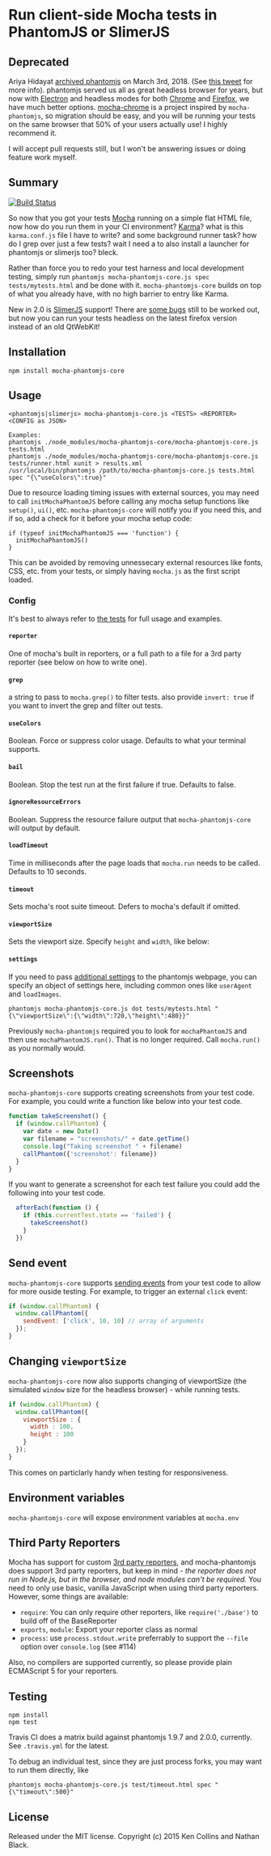 # Run client-side Mocha tests in PhantomJS or SlimerJS

## Deprecated

Ariya Hidayat [archived phantomjs](https://github.com/ariya/phantomjs/issues/15344) on March 3rd, 2018. (See [this tweet](https://twitter.com/AriyaHidayat/status/970173001701367808) for more info). phantomjs served us all as great headless browser for years, but now with [Electron](https://electronjs.org/) and headless modes for both [Chrome](https://developers.google.com/web/updates/2017/04/headless-chrome) and [Firefox](https://developer.mozilla.org/en-US/Firefox/Headless_mode), we have much better options.  [mocha-chrome](https://github.com/shellscape/mocha-chrome) is a project inspired by `mocha-phantomjs`, so migration should be easy, and you will be running your tests on the same browser that 50% of your users actually use! I highly recommend it.

I will accept pull requests still, but I won't be answering issues or doing feature work myself.

## Summary

[![Build Status](https://secure.travis-ci.org/nathanboktae/mocha-phantomjs-core.png)](http://travis-ci.org/nathanboktae/mocha-phantomjs-core)

So now that you got your tests [Mocha](http://mochajs.org/) running on a simple flat HTML file, now how do you run them in your CI environment? [Karma](http://karma-runner.github.io/)? what is this `karma.conf.js` file I have to write? and some background runner task? how do I grep over just a few tests? wait I need a to also install a launcher for phantomjs or slimerjs too? bleck.

Rather than force you to redo your test harness and local development testing, simply run `phantomjs mocha-phantomjs-core.js spec tests/mytests.html` and be done with it. `mocha-phantomjs-core` builds on top of what you already have, with no high barrier to entry like Karma.

New in 2.0 is [SlimerJS](https://slimerjs.org) support! There are [some bugs](https://github.com/laurentj/slimerjs/issues/created_by/nathanboktae) still to be worked out, but now you can run your tests headless on the latest firefox version instead of an old QtWebKit!

## Installation

```
npm install mocha-phantomjs-core
```

## Usage

```
<phantomjs|slimerjs> mocha-phantomjs-core.js <TESTS> <REPORTER> <CONFIG as JSON>

Examples:
phantomjs ./node_modules/mocha-phantomjs-core/mocha-phantomjs-core.js tests.html
phantomjs ./node_modules/mocha-phantomjs-core/mocha-phantomjs-core.js tests/runner.html xunit > results.xml
/usr/local/bin/phantomjs /path/to/mocha-phantomjs-core.js tests.html spec "{\"useColors\":true}"
```

Due to resource loading timing issues with external sources, you may need to call `initMochaPhantomJS` before calling any mocha setup functions like `setup()`, `ui()`, etc. `mocha-phantomjs-core` will notify you if you need this, and if so, add a check for it before your mocha setup code:

```
if (typeof initMochaPhantomJS === 'function') {
  initMochaPhantomJS()
}
```

This can be avoided by removing unnessecary external resources like fonts, CSS, etc. from your tests, or simply having `mocha.js` as the first script loaded.

### Config

It's best to always refer to [the tests](https://github.com/nathanboktae/mocha-phantomjs-core/blob/master/test/core.tests.coffee) for full usage and examples.

#### `reporter`

One of mocha's built in reporters, or a full path to a file for a 3rd party reporter (see below on how to write one).

#### `grep`

a string to pass to `mocha.grep()` to filter tests. also provide `invert: true` if you want to invert the grep and filter out tests.

#### `useColors`

Boolean. Force or suppress color usage. Defaults to what your terminal supports.

#### `bail`

Boolean. Stop the test run at the first failure if true. Defaults to false.

#### `ignoreResourceErrors`

Boolean. Suppress the resource failure output that `mocha-phantomjs-core` will output by default.

#### `loadTimeout`

Time in milliseconds after the page loads that `mocha.run` needs to be called. Defaults to 10 seconds. 

#### `timeout`

Sets mocha's root suite timeout. Defers to mocha's default if omitted. 

#### `viewportSize`

Sets the viewport size. Specify `height` and `width`, like below:

#### `settings`

If you need to pass [additional settings](https://github.com/ariya/phantomjs/wiki/API-Reference-WebPage#webpage-settings) to the phantomjs webpage, you can specify an object of settings here, including common ones like `userAgent` and `loadImages`.

```
phantomjs mocha-phantomjs-core.js dot tests/mytests.html "{\"viewportSize\":{\"width\":720,\"height\":480}}"
```

Previously `mocha-phantomjs` required you to look for `mochaPhantomJS` and then use `mochaPhantomJS.run()`. That is no longer required. Call `mocha.run()` as you normally would.

## Screenshots

`mocha-phantomjs-core` supports creating screenshots from your test code. For example, you could write a function like below into your test code.

```javascript
function takeScreenshot() {
  if (window.callPhantom) {
    var date = new Date()
    var filename = "screenshots/" + date.getTime()
    console.log("Taking screenshot " + filename)
    callPhantom({'screenshot': filename})
  }
}
```

If you want to generate a screenshot for each test failure you could add the following into your test code.

```javascript
  afterEach(function () {
    if (this.currentTest.state == 'failed') {
      takeScreenshot()
    }
  })
```

## Send event

`mocha-phantomjs-core` supports [sending events](http://phantomjs.org/api/webpage/method/send-event.html)
from your test code to allow for more ouside testing. For example, to trigger an external `click` event:

```javascript
if (window.callPhantom) {
  window.callPhantom({
    sendEvent: ['click', 10, 10] // array of arguments
  });
}
```

## Changing `viewportSize`

`mocha-phantomjs-core` now also supports changing of viewportSize (the simulated `window` size for the headless browser) - while running tests.

```javascript
if (window.callPhantom) {
  window.callPhantom({
    viewportSize : {
      width : 100,
      height : 100
    }
  });
}
```

This comes on particlarly handy when testing for responsiveness.

## Environment variables

`mocha-phantomjs-core` will expose environment variables at `mocha.env`

## Third Party Reporters

Mocha has support for custom [3rd party reporters](https://github.com/mochajs/mocha/wiki/Third-party-reporters), and mocha-phantomjs does support 3rd party reporters, but keep in mind - *the reporter does not run in Node.js, but in the browser, and node modules can't be required.* You need to only use basic, vanilla JavaScript when using third party reporters. However, some things are available:

- `require`: You can only require other reporters, like `require('./base')` to build off of the BaseReporter
- `exports`, `module`: Export your reporter class as normal
- `process`: use `process.stdout.write` preferrably to support the `--file` option over `console.log` (see #114)

Also, no compilers are supported currently, so please provide plain ECMAScript 5 for your reporters.

## Testing

```
npm install
npm test
```

Travis CI does a matrix build against phantomjs 1.9.7 and 2.0.0, currently. See `.travis.yml` for the latest.

To debug an individual test, since they are just process forks, you may want to run them directly, like

```
phantomjs mocha-phantomjs-core.js test/timeout.html spec "{\"timeout\":500}"
```

## License

Released under the MIT license. Copyright (c) 2015 Ken Collins and Nathan Black.

